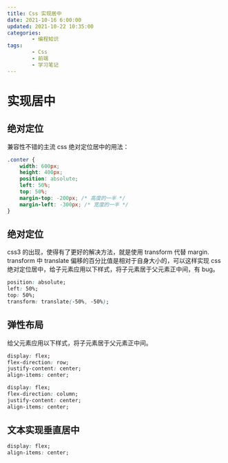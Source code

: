 ```yaml
---
title: Css 实现居中
date: 2021-10-16 6:00:00
updated: 2021-10-22 10:35:00
categories:
        - 编程知识
tags:
        - Css
        - 前端
        - 学习笔记
---
```


# 实现居中

## 绝对定位

兼容性不错的主流 css 绝对定位居中的用法：

```css
.conter {
	width: 600px;
	height: 400px;
	position: absolute;
	left: 50%;
	top: 50%;
	margin-top: -200px; /* 高度的一半 */
	margin-left: -300px; /* 宽度的一半 */
}
```

## 绝对定位

css3 的出现，使得有了更好的解决方法，就是使用 transform 代替 margin. transform 中 translate 偏移的百分比值是相对于自身大小的，可以这样实现 css 绝对定位居中，给子元素应用以下样式，将子元素居于父元素正中间，有 bug。

```css
position: absolute;
left: 50%;
top: 50%;
transform: translate(-50%, -50%);
```

## 弹性布局

给父元素应用以下样式，将子元素居于父元素正中间。

```css
display: flex;
flex-direction: row;
justify-content: center;
align-items: center;
```

```css
display: flex;
flex-direction: column;
justify-content: center;
align-items: center;
```

## 文本实现垂直居中

```css
display: flex;
align-items: center;
```
